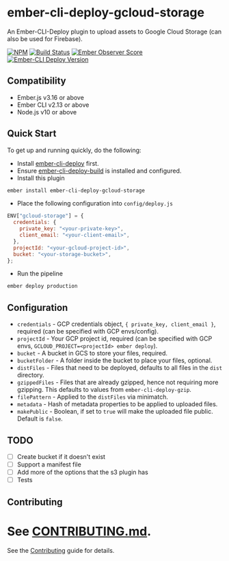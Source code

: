 # ember-cli-deploy-gcloud-storage

An Ember-CLI-Deploy plugin to upload assets to Google Cloud Storage (can also be used for Firebase).

[![NPM][npm-badge-img]][npm-badge-link]
[![Build Status][travis-badge]][travis-badge-url]
[![Ember Observer Score][ember-observer-badge]][ember-observer-url]  
[![Ember-CLI Deploy Version][ember-cli-deploy-badge]][ember-cli-deploy-url]

## Compatibility

- Ember.js v3.16 or above
- Ember CLI v2.13 or above
- Node.js v10 or above

## Quick Start

To get up and running quickly, do the following:

- Install [ember-cli-deploy] first.
- Ensure [ember-cli-deploy-build] is installed and configured.
- Install this plugin

```bash
ember install ember-cli-deploy-gcloud-storage
```

- Place the following configuration into `config/deploy.js`

```javascript
ENV["gcloud-storage"] = {
  credentials: {
    private_key: "<your-private-key>",
    client_email: "<your-client-email>",
  },
  projectId: "<your-gcloud-project-id>",
  bucket: "<your-storage-bucket>",
};
```

- Run the pipeline

```bash
ember deploy production
```

## Configuration

- `credentials` - GCP credentials object, `{ private_key, client_email }`, required (can be specified with GCP envs/config).
- `projectId` - Your GCP project id, required (can be specified with GCP envs, `GCLOUD_PROJECT=<projectId> ember deploy`).
- `bucket` - A bucket in GCS to store your files, required.
- `bucketFolder` - A folder inside the bucket to place your files, optional.
- `distFiles` - Files that need to be deployed, defaults to all files in the `dist` directory.
- `gzippedFiles` - Files that are already gzipped, hence not requiring more gzipping. This defaults to values from `ember-cli-deploy-gzip`.
- `filePattern` - Applied to the `distFiles` via minimatch.
- `metadata` - Hash of metadata properties to be applied to uploaded files.
- `makePublic` - Boolean, if set to `true` will make the uploaded file public. Default is `false`.

## TODO

- [ ] Create bucket if it doesn't exist
- [ ] Support a manifest file
- [ ] Add more of the options that the s3 plugin has
- [ ] Tests

## Contributing

# See [CONTRIBUTING.md].

See the [Contributing](CONTRIBUTING.md) guide for details.

[npm-badge-img]: https://badge.fury.io/js/ember-cli-deploy-gcloud-storage.svg
[npm-badge-link]: http://badge.fury.io/js/ember-cli-deploy-gcloud-storage
[travis-badge]: https://travis-ci.org/knownasilya/ember-cli-deploy-gcloud-storage.svg
[travis-badge-url]: https://travis-ci.org/knownasilya/ember-cli-deploy-gcloud-storage
[ember-observer-badge]: http://emberobserver.com/badges/ember-cli-deploy-gcloud-storage.svg
[ember-observer-url]: http://emberobserver.com/addons/ember-cli-deploy-gcloud-storage
[ember-cli-deploy-badge]: https://ember-cli-deploy.github.io/ember-cli-deploy-version-badges/plugins/ember-cli-deploy-gcloud-storage.svg
[ember-cli-deploy-url]: http://ember-cli-deploy.github.io/ember-cli-deploy-version-badges/
[ember-cli-deploy]: https://github.com/ember-cli-deploy/ember-cli-deploy
[ember-cli-deploy-build]: https://github.com/ember-cli-deploy/ember-cli-deploy-build
[contributing.md]: CONTRIBUTING.md
